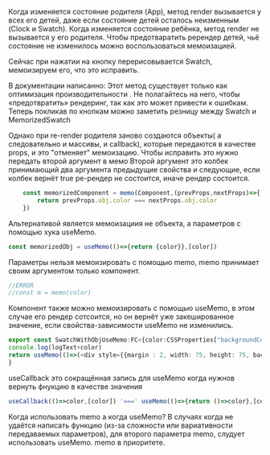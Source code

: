 Когда изменяется состояние родителя (App), метод render вызывается у всех его детей, даже если состояние детей осталось неизменным (Clock и Swatch).
Когда изменяется состояние ребёнка, метод render не вызывается у его родителя.
Чтобы предотваратить ререндер детей, чьё состояние не изменилось можно воспользоваться мемоизацией.

Сейчас при нажатии на кнопку перерисовывается Swatch, мемоизируем его, что это исправить.

В документации написанно: Этот метод существует только как оптимизация производительности . Не полагайтесь на него, чтобы «предотвратить» рендеринг, так как это может привести к ошибкам.
Теперь покликав по кнопкам можно заметить резницу между Swatch и MemorizedSwatch

Однако при re-render родителя заново создаются объекты( а следовательно и массивы, и callback), которые передаются в качестве props, и это "отменяет" мемоизацию.
Чтобы исправить это нужно передать второй аргумент в мемо 
Второй аргумент это колбек принимающий два аргумента предыдущие свойства и следующие, если колбек вернёт true ре-рендер не состоится, иначе рендер состоится.
```typescript jsx
    const memorizedComponent = memo(Component,(prevProps,nextProps)=>{
        return prevProps.obj.color === nextProps.obj.color
    })
```

Альтернативой является мемоизациия не объекта, а параметров с помощью хука useMemo.
```typescript jsx
const memorizedObj = useMemo(()=>{return {color}},[color])
```

Параметры нельзя мемоизировать с помощью memo, memo принимает своим аргументом только компонент.
```typescript jsx
//ERROR 
//const m = memo(color)
```

Компонент также можно мемоизировать с помощью useMemo, в этом случае его рендер сотсоится, но он вернёт уже закешированное значение, если свойства-зависимости useMemo не изменились.
```typescript jsx
export const SwatchWithObjUseMemo:FC<{color:CSSProperties["backgroundColor"], logText?: string, obj: {color:CSSProperties["backgroundColor"]}}> = ({color, logText='Swatch rendered '})=>{
console.log(logText+color)
return useMemo(()=>(<div style={{margin : 2, width: 75, height: 75, backgroundColor: color}}></div>),[color])
}
```

useCallback это сокращённая запись для useMemo когда нужнов вернуть фнукцию в качестве значения
```typescript jsx
useCallback(()=>color,[color]) '===' useMemo(()=>{return ()=>color},[color])
```
Когда использовать memo а когда useMemo?
В случаях когда не удаётся написать функцию (из-за сложности или вариативности передаваемых параметров), для второго параметра memo, слудует использовать useMemo.
memo в приоритете.
